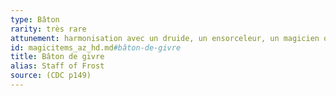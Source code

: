 ```yaml
---
type: Bâton
rarity: très rare
attunement: harmonisation avec un druide, un ensorceleur, un magicien ou un sorcier exigée
id: magicitems_az_hd.md#bâton-de-givre
title: Bâton de givre
alias: Staff of Frost
source: (CDC p149)
---
```


